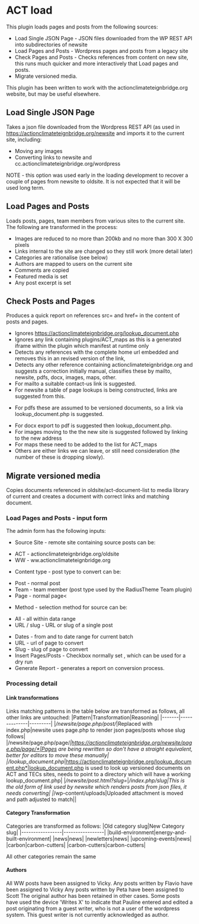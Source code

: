 # ACT load

This plugin loads pages and posts from the following sources:
+ Load Single JSON Page - JSON files downloaded from the WP REST API into subdirectories of newsite
+ Load Pages and Posts - Wordpress pages and posts from a legacy site
+ Check Pages and Posts - Checks references from content on new site,
  this runs much quicker and more interactively that Load pages and posts.
+ Migrate versioned media.
  
This plugin has been written to work with the actionclimateteignbridge.org website, but may be useful elsewhere.

## Load Single JSON Page
Takes a json file downloaded from the Wordpress REST API (as used in https://actionclimateteignbridge.org/newsite and imports it to the current site, including:
            
+ Moving any images
+ Converting links to newsite and cc.actionclimateteignbridge.org/wordpress

NOTE - this option was used early in the loading development to recover a couple of pages from newsite to oldsite.
It is not expected that it will be used long term.

## Load Pages and Posts
Loads posts, pages, team members from various sites to the current site. The following are transformed in the process:

+ Images are reduced to no more than 200kb and no more than 300 X 300 pixels
+ Links internal to the site are changed so they still work (more detail later)
+ Categories are rationalise (see below)
+ Authors are mapped to users on the current site
+ Comments are copied
+ Featured media is set
+ Any post excerpt is set

## Check Posts and Pages
Produces a quick report on references src= and href= in the content of posts and pages.
+ Ignores https://actionclimateteignbridge.org/lookup_document.php
+ Ignores any link containing plugins/ACT_maps as this is a generated iframe within the plugin which manifest at runtime only
+ Detects any references with the complete home url embedded and removes this in an revised version of the link,
+ Detects any other reference containing actionclimateteignbridge.org and suggests a correction initially manual,
  classifies these by mailto, newsite, pdfs, docx, images, maps, other.
+ For mailto a suitable contact-us link is suggested.
+ For newsite a table of page lookups is being constructed, links are suggested from this.
* For pdfs these are assumed to be versioned documents, so a link via lookup_document.php is suggested.
+ For docx export to pdf is suggested then lookup_document.php.
+ For images moving to the the new site is suggested followed by linking to the new address
+ For maps these need to be added to the list for ACT_maps
+ Others are either links we can leave, or still need consideration (the number of these is dropping slowly).

## Migrate versioned media
Copies documents referenced in oldsite/act-document-list to media library of current and
creates a document with correct links and matching document.

### Load Pages and Posts - input form
The admin form has the following inputs:
+ Source Site - remote site containing source posts can be:
- ACT - actionclimateteignbridge.org/oldsite
- WW - ww.actionclimateteignbridge.org
+ Content type - post type to convert can be:
- Post - normal post
- Team - team member (post type used by the RadiusTheme Team plugin)
- Page - normal page<
+ Method - selection method for source can be: 
- All - all within data range
- URL / slug - URL or slug of a single post
+ Dates - from and to date range for current batch
+ URL - url of page to convert
+ Slug - slug of page to convert
+ Insert Pages/Posts - Checkbox normally set , which can be used for a dry run
+ Generate Report - generates a report on conversion process.

### Processing detail
#### Link transformations
Links matching patterns in the table below are transformed as follows, all other links are untouched:
|Pattern|Transformation|Reasoning|
|-------|--------------|---------|
|*/newsite/page.php/post/*|Replaced with index.php|newsite uses page.php to render json pages/posts whose slug follows|
|/newsite/page.php/page/*|https://actionclimateteignbridge.org/newsite/page.php/page/*|Pages are being rewritten so don't have a straight equivalent, better for editors to move these manually|
|/lookup_document.php*|https://actionclimateteignbridge.org/lookup_document.php*|lookup_document.php is used to look up versioned documents on ACT and TECs sites, needs to point to a directory which will have a working lookup_document.php|
|*/newsite/post.html?slug=*|*/index.php/slug|This is the old form of link used by newsite which renders posts from json files, it needs converting|
|*/wp-content/uploads|Uploaded attachment is moved and path adjusted to match||

#### Category Transformation
Categories are transformed as follows:
|Old category slug|New Category slug|
|-----------------|-----------------|
|build-environment|energy-and-built-environment|
|news|news|
|newletters|news|
|upcoming-events|news|
|carbon|carbon-cutters|
|carbon-cutters|carbon-cutters|

All other categories remain the same

#### Authors
All WW posts have been assigned to Vicky.
Any posts written by Flavio have been assigned to Vicky
Any posts written by Peta have been assigned to Scott
The original author has been retained in other cases.
Some posts have used the device 'Writes X' to indicate that Pauline entered and edited a post originating from a guest writer, who is not a user of the wordpress system. This guest writer is not currently acknowledged as author.





